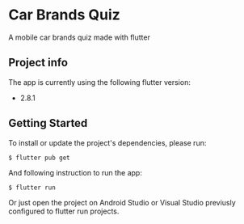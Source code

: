 # Car Brands Quiz

A mobile car brands quiz made with flutter

## Project info

The app is currently using the following flutter version:

- 2.8.1


## Getting Started

To install or update the project's dependencies, please run:

```
$ flutter pub get
```

And following instruction to run the app:


```
$ flutter run
```

Or just open the project on Android Studio or Visual Studio previusly configured to flutter run projects.

